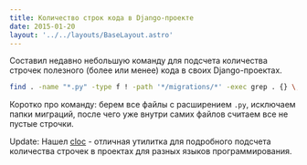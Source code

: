 ```yaml
---
title: Количество строк кода в Django-проекте
date: 2015-01-20
layout: '../../layouts/BaseLayout.astro'
---
```

Составил недавно небольшую команду для подсчета количества строчек полезного (более или менее) кода в своих Django-проектах.

```bash
find . -name "*.py" -type f ! -path '*/migrations/*' -exec grep . {} \; | wc -l
```

Коротко про команду: берем все файлы с расширением `.py`, исключаем папки миграций, после чего уже внутри самих файлов считаем все не пустые строчки.

Update: Нашел [cloc](https://github.com/AlDanial/cloc) - отличная утилитка для подробного подсчета количества строчек в проектах для разных языков программирования.
